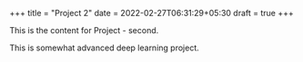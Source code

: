 +++
title = "Project 2"
date = 2022-02-27T06:31:29+05:30
draft = true
+++

This is the content for Project - second.

This is somewhat advanced deep learning project.